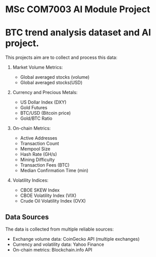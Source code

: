 # MSc COM7003 AI Module Project

# BTC trend analysis dataset and AI project.

This projects aim are to collect and process this data:

1. Market Volume Metrics:
   - Global averaged stocks (volume)
   - Global averaged stocks(USD)

2. Currency and Precious Metals:
   - US Dollar Index (DXY)
   - Gold Futures
   - BTC/USD (Bitcoin price)
   - Gold/BTC Ratio

3. On-chain Metrics:
   - Active Addresses
   - Transaction Count
   - Mempool Size
   - Hash Rate (GH/s)
   - Mining Difficulty
   - Transaction Fees (BTC)
   - Median Confirmation Time (min)

4. Volatility Indices:
   - CBOE SKEW Index
   - CBOE Volatility Index (VIX)
   - Crude Oil Volatility Index (OVX)

## Data Sources

The data is collected from multiple reliable sources:

- Exchange volume data: CoinGecko API (multiple exchanges)
- Currency and volatility data: Yahoo Finance
- On-chain metrics: Blockchain.info API